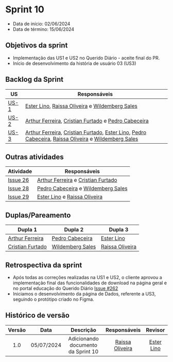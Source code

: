 # Sprint 10

- Data de início: 02/06/2024
- Data de término: 15/06/2024

## Objetivos da sprint
* Implementação das US1 e US2 no Querido Diário - aceite final do PR. 
* Início de desenvolvimento da história de usuário 03 (US3)

## Backlog da Sprint
|**US**|**Responsáveis**|
|--------|-------------|
| [US-1](https://github.com/ResidenciaTICBrisa/T2G4-Querido-Diario/issues/4) | [Ester Lino](https://github.com/esteerlino), [Raissa Oliveira](https://github.com/raissamsoliveira) e [Wildemberg Sales](https://github.com/wildemberg-sales) |
| [US-2](https://github.com/ResidenciaTICBrisa/T2G4-Querido-Diario/issues/2) | [Arthur Ferreira](https://github.com/ArthurFerreiraRodrigues), [Cristian Furtado](https://github.com/csafurtado) e [Pedro Cabeceira](https://github.com/pkbceira03) |
| [US-3](https://github.com/ResidenciaTICBrisa/T2G4-Querido-Diario/issues/15) | [Arthur Ferreira](https://github.com/ArthurFerreiraRodrigues), [Cristian Furtado](https://github.com/csafurtado), [Ester Lino](https://github.com/esteerlino), [Pedro Cabeceira](https://github.com/pkbceira03), [Raissa Oliveira](https://github.com/raissamsoliveira) e [Wildemberg Sales](https://github.com/wildemberg-sales) |

## Outras atividades
|**Atividade**|**Responsáveis**|
|--------|-------------|
| [Issue 26](https://github.com/ResidenciaTICBrisa/T2G4-Querido-Diario/issues/26) | [Arthur Ferreira](https://github.com/ArthurFerreiraRodrigues) e [Cristian Furtado](https://github.com/csafurtado) |
| [Issue 28](https://github.com/ResidenciaTICBrisa/T2G4-Querido-Diario/issues/28) |  [Pedro Cabeceira](https://github.com/pkbceira03) e [Wildemberg Sales](https://github.com/wildemberg-sales)  |
| [Issue 29](https://github.com/ResidenciaTICBrisa/T2G4-Querido-Diario/issues/28) | [Ester Lino](https://github.com/esteerlino) e [Raissa Oliveira](https://github.com/raissamsoliveira) |

## Duplas/Pareamento
|**Dupla 1**|**Dupla 2**|**Dupla 3**|
|-----------|-----------|-----------|
| [Arthur Ferreira](https://github.com/ArthurFerreiraRodrigues) | [Pedro Cabeceira](https://github.com/pkbceira03) | [Ester Lino](https://github.com/esteerlino) |
| [Cristian Furtado](https://github.com/csafurtado) | [Wildemberg Sales](https://github.com/wildemberg-sales) | [Raissa Oliveira](https://github.com/raissamsoliveira) |

## Retrospectiva da sprint 
* Após todas as correções realizadas na US1 e US2, o cliente aprovou a implementação final das funcionalidades de download na página geral e no portal educação do Querido Diário [Issue #262](https://github.com/okfn-brasil/querido-diario-frontend/pull/262)
* Iniciamos o desenvolvimento da página de Dados, referente a US3, seguindo o protótipo criado no Figma. 

## Histórico de versão

| Versão |    Data    |   Descrição   |       Responsáveis        |                     Revisor                     |
| :----: | :--------: | :-----------: | :-----------------------: | :---------------------------------------------: |
|  1.0   | 05/07/2024  | Adicionando documento da Sprint 10 | [Raissa Oliveira](https://github.com/raissamsoliveira)                           |    [Ester Lino](https://github.com/esteerlino)|